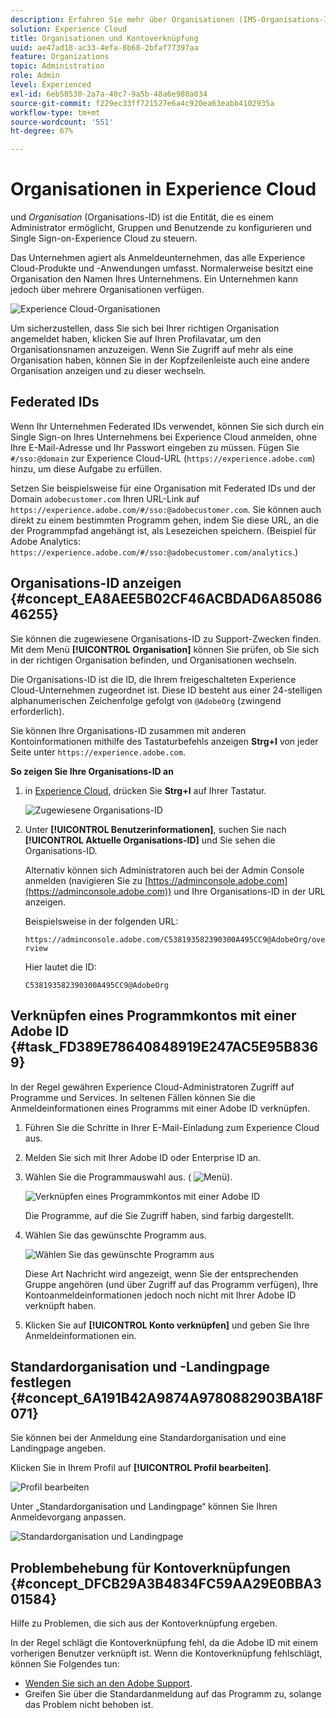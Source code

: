 ```yaml
---
description: Erfahren Sie mehr über Organisationen (IMS-Organisations-ID) und die Verknüpfung von Lösungskonten mit Experience Cloud.
solution: Experience Cloud
title: Organisationen und Kontoverknüpfung
uuid: ae47ad18-ac33-4efa-8b68-2bfaf77397aa
feature: Organizations
topic: Administration
role: Admin
level: Experienced
exl-id: 6eb58530-2a7a-48c7-9a5b-48a6e980a034
source-git-commit: f229ec33ff721527e6a4c920ea63eabb4102935a
workflow-type: tm+mt
source-wordcount: '551'
ht-degree: 67%

---
```


# Organisationen in Experience Cloud

und *Organisation* (Organisations-ID) ist die Entität, die es einem Administrator ermöglicht, Gruppen und Benutzende zu konfigurieren und Single Sign-on-Experience Cloud zu steuern.

Das Unternehmen agiert als Anmeldeunternehmen, das alle Experience Cloud-Produkte und -Anwendungen umfasst. Normalerweise besitzt eine Organisation den Namen Ihres Unternehmens. Ein Unternehmen kann jedoch über mehrere Organisationen verfügen.

![Experience Cloud-Organisationen](assets/organizations-menu.png)

Um sicherzustellen, dass Sie sich bei Ihrer richtigen Organisation angemeldet haben, klicken Sie auf Ihren Profilavatar, um den Organisationsnamen anzuzeigen. Wenn Sie Zugriff auf mehr als eine Organisation haben, können Sie in der Kopfzeilenleiste auch eine andere Organisation anzeigen und zu dieser wechseln.

## Federated IDs

Wenn Ihr Unternehmen Federated IDs verwendet, können Sie sich durch ein Single Sign-on Ihres Unternehmens bei Experience Cloud anmelden, ohne Ihre E-Mail-Adresse und Ihr Passwort eingeben zu müssen. Fügen Sie `#/sso:@domain` zur Experience Cloud-URL (`https://experience.adobe.com`) hinzu, um diese Aufgabe zu erfüllen.

Setzen Sie beispielsweise für eine Organisation mit Federated IDs und der Domain `adobecustomer.com` Ihren URL-Link auf `https://experience.adobe.com/#/sso:@adobecustomer.com`. Sie können auch direkt zu einem bestimmten Programm gehen, indem Sie diese URL, an die der Programmpfad angehängt ist, als Lesezeichen speichern. (Beispiel für Adobe Analytics: `https://experience.adobe.com/#/sso:@adobecustomer.com/analytics`.)

## Organisations-ID anzeigen {#concept_EA8AEE5B02CF46ACBDAD6A8508646255}

Sie können die zugewiesene Organisations-ID zu Support-Zwecken finden. Mit dem Menü **[!UICONTROL Organisation]** können Sie prüfen, ob Sie sich in der richtigen Organisation befinden, und Organisationen wechseln.

Die Organisations-ID ist die ID, die Ihrem freigeschalteten Experience Cloud-Unternehmen zugeordnet ist. Diese ID besteht aus einer 24-stelligen alphanumerischen Zeichenfolge gefolgt von `@AdobeOrg` (zwingend erforderlich).

Sie können Ihre Organisations-ID zusammen mit anderen Kontoinformationen mithilfe des Tastaturbefehls anzeigen **Strg+I** von jeder Seite unter `https://experience.adobe.com`.

**So zeigen Sie Ihre Organisations-ID an**

1. in [Experience Cloud](https://experience.adobe.com), drücken Sie **Strg+I** auf Ihrer Tastatur.

   ![Zugewiesene Organisations-ID](assets/assigned-organization.png)

1. Unter **[!UICONTROL Benutzerinformationen]**, suchen Sie nach **[!UICONTROL Aktuelle Organisations-ID]** und Sie sehen die Organisations-ID.

   Alternativ können sich Administratoren auch bei der Admin Console anmelden (navigieren Sie zu [https://adminconsole.adobe.com](https://adminconsole.adobe.com)) und Ihre Organisations-ID in der URL anzeigen.

   Beispielsweise in der folgenden URL:

   `https://adminconsole.adobe.com/C538193582390300A495CC9@AdobeOrg/overview`

   Hier lautet die ID:

   `C538193582390300A495CC9@AdobeOrg`

## Verknüpfen eines Programmkontos mit einer Adobe ID {#task_FD389E78640848919E247AC5E95B8369}

In der Regel gewähren Experience Cloud-Administratoren Zugriff auf Programme und Services. In seltenen Fällen können Sie die Anmeldeinformationen eines Programms mit einer Adobe ID verknüpfen.

1. Führen Sie die Schritte in Ihrer E-Mail-Einladung zum Experience Cloud aus.

1. Melden Sie sich mit Ihrer Adobe ID oder Enterprise ID an.

1. Wählen Sie die Programmauswahl aus. ( ![Menü](assets/menu-icon.png)).

   ![Verknüpfen eines Programmkontos mit einer Adobe ID](assets/solutions-active.png)

   Die Programme, auf die Sie Zugriff haben, sind farbig dargestellt.

1. Wählen Sie das gewünschte Programm aus.

   ![Wählen Sie das gewünschte Programm aus](assets/analytics-link-accounts.png)

   Diese Art Nachricht wird angezeigt, wenn Sie der entsprechenden Gruppe angehören (und über Zugriff auf das Programm verfügen), Ihre Kontoanmeldeinformationen jedoch noch nicht mit Ihrer Adobe ID verknüpft haben.

1. Klicken Sie auf **[!UICONTROL Konto verknüpfen]** und geben Sie Ihre Anmeldeinformationen ein.

## Standardorganisation und -Landingpage festlegen {#concept_6A191B42A9874A9780882903BA18F071}

Sie können bei der Anmeldung eine Standardorganisation und eine Landingpage angeben.

Klicken Sie in Ihrem Profil auf **[!UICONTROL Profil bearbeiten]**.

![Profil bearbeiten](assets/edit-profile.png)

Unter „Standardorganisation und Landingpage“ können Sie Ihren Anmeldevorgang anpassen.

![Standardorganisation und Landingpage](assets/default-organization.png)

## Problembehebung für Kontoverknüpfungen {#concept_DFCB29A3B4834FC59AA29E0BBA301584}

Hilfe zu Problemen, die sich aus der Kontoverknüpfung ergeben.

In der Regel schlägt die Kontoverknüpfung fehl, da die Adobe ID mit einem vorherigen Benutzer verknüpft ist. Wenn die Kontoverknüpfung fehlschlägt, können Sie Folgendes tun:

* [Wenden Sie sich an den Adobe Support](https://experienceleague.adobe.com/?support-solution=General&amp;lang=de#support).
* Greifen Sie über die Standardanmeldung auf das Programm zu, solange das Problem nicht behoben ist.
